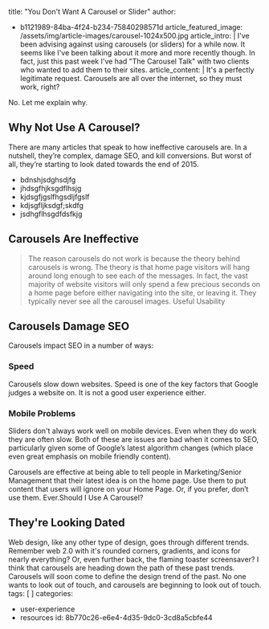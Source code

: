 title: "You Don't Want A Carousel or Slider"
author:
  - b1121989-84ba-4f24-b234-75840298571d
article_featured_image: /assets/img/article-images/carousel-1024x500.jpg
article_intro: |
  I've been advising against using carousels (or sliders) for a while now. It seems like I've been talking about it more and more recently though. In fact, just this past week I've had "The Carousel Talk" with two clients who wanted to add them to their sites.
article_content: |
  It's a perfectly legitimate request. Carousels are all over the internet, so they must work, right?
  
  No. Let me explain why.
  
  ## Why Not Use A Carousel?
  There are many articles that speak to how ineffective carousels are. In a nutshell, they’re complex, damage SEO, and kill conversions. But worst of all, they’re starting to look dated towards the end of 2015.
  
  - bdnshjsdghsdjfg
  - jhdsgfhjksgdflhsjg
  - kjdsgfjgslfhgsdljfgslf
  - kdjsgfljksdgf;skdfg
  - jsdhgflhsgdfdsfkjg
  
  ## Carousels Are Ineffective
  > The reason carousels do not work is because the theory behind carousels is wrong. The theory is that home page visitors will hang around long enough to see each of the messages. In fact, the vast majority of website visitors will only spend a few precious seconds on a home page before either navigating into the site, or leaving it. They typically never see all the carousel images.
  Useful Usability
  
  ## Carousels Damage SEO
  Carousels impact SEO in a number of ways:
  
  ### Speed
  Carousels slow down websites. Speed is one of the key factors that Google judges a website on. It is not a good user experience either.
  ### Mobile Problems
  Sliders don't always work well on mobile devices. Even when they do work they are often slow. Both of these are issues are bad when it comes to SEO, particularly given some of Google’s latest algorithm changes (which place even great emphasis on mobile friendly content).
  
  Carousels are effective at being able to tell people in Marketing/Senior Management that their latest idea is on the home page. Use them to put content that users will ignore on your Home Page. Or, if you prefer, don’t use them. Ever.Should I Use A Carousel?
  
  ## They're Looking Dated
  Web design, like any other type of design, goes through different trends. Remember web 2.0 with it's rounded corners, gradients, and icons for nearly everything? Or, even further back, the flaming toaster screensaver? I think that carousels are heading down the path of these past trends. Carousels will soon come to define the design trend of the past. No one wants to look out of touch, and carousels are beginning to look out of touch.
tags: [ ]
categories:
  - user-experience
  - resources
id: 8b770c26-e6e4-4d35-9dc0-3cd8a5cbfe44
